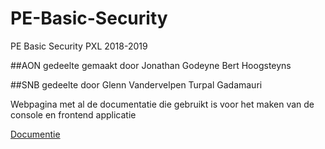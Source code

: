 # PE-Basic-Security
PE Basic Security PXL 2018-2019 

##AON gedeelte gemaakt door
Jonathan Godeyne
Bert Hoogsteyns

##SNB gedeelte door
Glenn Vandervelpen
Turpal Gadamauri

Webpagina met al de documentatie die gebruikt is voor het maken van de console en frontend applicatie

[Documentie](https://www.one-tab.com/page/CfWCjSwjRJeYVkZ3wHq0Ag)
